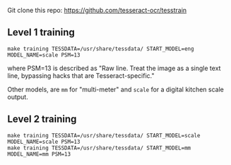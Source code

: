 Git clone this repo: 
https://github.com/tesseract-ocr/tesstrain

Level 1 training
----------------
```commandline
make training TESSDATA=/usr/share/tessdata/ START_MODEL=eng MODEL_NAME=scale PSM=13
```
where PSM=13 is described as "Raw line. Treat the image as a single text line,
       bypassing hacks that are Tesseract-specific."

Other models, are ``mm`` for "multi-meter" and ``scale`` for a digital kitchen scale output.


Level 2 training
----------------
```commandline
make training TESSDATA=/usr/share/tessdata/ START_MODEL=scale MODEL_NAME=scale PSM=13
make training TESSDATA=/usr/share/tessdata/ START_MODEL=mm MODEL_NAME=mm PSM=13
```